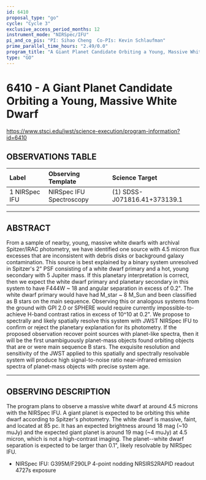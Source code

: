 ```yaml
---
id: 6410
proposal_type: "go"
cycle: "Cycle 3"
exclusive_access_period_months: 12
instrument_mode: "NIRSpec/IFU"
pi_and_co_pis: "PI: Sihao Cheng  Co-PIs: Kevin Schlaufman"
prime_parallel_time_hours: "2.49/0.0"
program_title: "A Giant Planet Candidate Orbiting a Young, Massive White Dwarf"
type: "GO"
---
```

# 6410 - A Giant Planet Candidate Orbiting a Young, Massive White Dwarf
https://www.stsci.edu/jwst/science-execution/program-information?id=6410
## OBSERVATIONS TABLE
| Label          | Observing Template         | Science Target                 |
| :------------- | :------------------------- | :----------------------------- |
| 1 NIRSpec IFU  | NIRSpec IFU Spectroscopy   | (1) SDSS-J071816.41+373139.1   |

---

## ABSTRACT

From a sample of nearby, young, massive white dwarfs with archival Spitzer/IRAC photometry, we have identified one source with 4.5 micron flux excesses that are inconsistent with debris disks or background galaxy contamination. This source is best explained by a binary system unresolved in Spitzer's 2" PSF consisting of a white dwarf primary and a hot, young secondary with 5 Jupiter mass. If this planetary interpretation is correct, then we expect the white dwarf primary and planetary secondary in this system to have F444W ~ 18 and angular separation in excess of 0.2". The white dwarf primary would have had M_star ~ 8 M_Sun and been classified as B stars on the main sequence. Observing this or analogous systems from the ground with GPI 2.0 or SPHERE would require currently impossible-to-achieve H-band contrast ratios in excess of 10^10 at 0.2". We propose to spectrally and likely spatially resolve this system with JWST NIRSpec IFU to confirm or reject the planetary explanation for its photometry. If the proposed observation recover point sources with planet-like spectra, then it will be the first unambiguously planet-mass objects found orbiting objects that are or were main sequence B stars. The exquisite resolution and sensitivity of the JWST applied to this spatially and spectrally resolvable system will produce high signal-to-noise ratio near-infrared emission spectra of planet-mass objects with precise system age.

---

## OBSERVING DESCRIPTION

The program plans to observe a massive white dwarf at around 4.5 microns with the NIRSpec IFU. A giant planet is expected to be orbiting this white dwarf according to Spitzer's photometry. The white dwarf is massive, faint, and located at 85 pc. It has an expected brightness around 18 mag (~10 muJy) and the expected giant planet is around 19 mag (~4 muJy) at 4.5 micron, which is not a high-contrast imaging. The planet--white dwarf separation is expected to be larger than 0.1", likely resolvable by NIRSpec IFU.

- NIRSpec IFU:
G395M/F290LP
4-point nodding
NRSIRS2RAPID readout
4727s exposure
